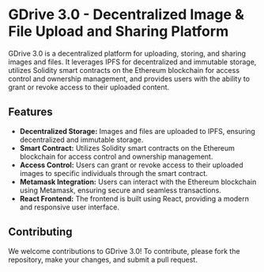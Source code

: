 # GDrive 3.0 - Decentralized Image & File Upload and Sharing Platform

GDrive 3.0 is a decentralized platform for uploading, storing, and sharing images and files. It leverages IPFS for decentralized and immutable storage, utilizes Solidity smart contracts on the Ethereum blockchain for access control and ownership management, and provides users with the ability to grant or revoke access to their uploaded content.

## Features

- **Decentralized Storage:** Images and files are uploaded to IPFS, ensuring decentralized and immutable storage.
- **Smart Contract:** Utilizes Solidity smart contracts on the Ethereum blockchain for access control and ownership management.
- **Access Control:** Users can grant or revoke access to their uploaded images to specific individuals through the smart contract.
- **Metamask Integration:** Users can interact with the Ethereum blockchain using Metamask, ensuring secure and seamless transactions.
- **React Frontend:** The frontend is built using React, providing a modern and responsive user interface.

## Contributing

We welcome contributions to GDrive 3.0! To contribute, please fork the repository, make your changes, and submit a pull request.

